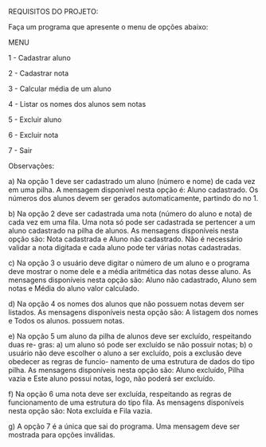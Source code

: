 


REQUISITOS DO PROJETO:

Faça um programa que apresente o menu de opções abaixo:

MENU

1 - Cadastrar aluno

2 - Cadastrar nota

3 - Calcular média de um aluno

4 - Listar os nomes dos alunos sem notas

5 - Excluir aluno

6 - Excluir nota

7 - Sair


Observações: 

a) Na opção 1 deve ser cadastrado um aluno (número e nome) de cada vez em uma pilha. A mensagem disponível nesta opção é: Aluno cadastrado. Os números dos alunos devem ser gerados automaticamente, partindo do no 1. 

b) Na opção 2 deve ser cadastrada uma nota (número do aluno e nota) de cada vez em uma fila. Uma nota só pode ser cadastrada se pertencer a um aluno cadastrado na pilha de alunos. As mensagens disponíveis nesta opção são: Nota cadastrada e Aluno não cadastrado. Não é necessário validar a nota digitada e cada aluno pode ter várias notas cadastradas. 

c) Na opção 3 o usuário deve digitar o número de um aluno e o programa deve mostrar o nome dele e a média aritmética das notas desse aluno. As mensagens disponíveis nesta opção são: Aluno não cadastrado, Aluno sem notas e Média do aluno valor calculado. 

d) Na opção 4 os nomes dos alunos que não possuem notas devem ser listados. As mensagens
 disponíveis nesta opção são: A listagem dos nomes e Todos os alunos. possuem notas. 
 
e) Na opção 5 um aluno da pilha de alunos deve ser excluído, respeitando duas re- gras: a) um aluno só pode ser excluído se não possuir notas; b) o usuário não deve escolher o aluno a ser excluído, pois a exclusão deve obedecer as regras de funcio- namento de uma estrutura de dados do tipo pilha. As mensagens disponíveis nesta opção são: Aluno excluído, Pilha vazia e Este aluno possui notas, logo, não poderá ser excluído. 

f) Na opção 6 uma nota deve ser excluída, respeitando as regras de funcionamento de uma estrutura do tipo fila. As mensagens disponíveis nesta opção são: Nota excluída e Fila vazia. 

g) A opção 7 é a única que sai do programa. Uma mensagem deve ser mostrada para 
opções inválidas. 


